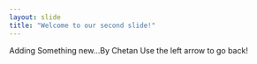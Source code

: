 ```yaml
---
layout: slide
title: "Welcome to our second slide!"
---
```

Adding Something new...By Chetan
Use the left arrow to go back!
